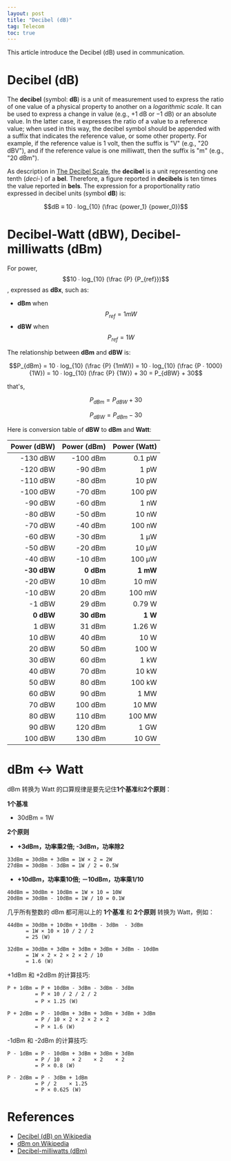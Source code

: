 ```yaml
---
layout: post
title: "Decibel (dB)"
tag: Telecom
toc: true
---
```


This article introduce the Decibel (dB) used in communication.

<!--more-->

# Decibel (dB)

The **decibel** (symbol: **dB**) is a unit of measurement used to express the ratio of one value of a physical property to another on a *logarithmic scale*. It can be used to express a change in value (e.g., +1 dB or −1 dB) or an absolute value. In the latter case, it expresses the ratio of a value to a reference value; when used in this way, the decibel symbol should be appended with a suffix that indicates the reference value, or some other property. For example, if the reference value is 1 volt, then the suffix is "V" (e.g., "20 dBV"), and if the reference value is one milliwatt, then the suffix is "m" (e.g., "20 dBm").

As description in [The Decibel Scale](/docs/decibel_scale_eele417.pdf), the **decibel** is a unit representing one tenth (*deci-*) of a **bel**. Therefore, a figure reported in **decibels** is ten times the value reported in **bels**. The expression for a proportionality ratio expressed in decibel units (symbol **dB**) is:

$$dB ≡ 10 ∙ log_{10} (\frac {power_1} {power_0})$$

# Decibel-Watt (dBW), Decibel-milliwatts (dBm)

For power, $$10 ∙ log_{10} (\frac {P} {P_{ref}})$$, expressed as **dBx**, such as:

* **dBm** when $$P_{ref} = 1 mW$$
* **dBW** when $$P_{ref} = 1 W$$

The relationship between **dBm** and **dBW** is:

$$P_{dBm} = 10 ∙ log_{10} (\frac {P} {1mW}) = 10 ∙ log_{10} (\frac {P ∙ 1000} {1W}) = 10 ∙ log_{10} (\frac {P} {1W}) + 30  = P_{dBW} + 30$$

that's,

$$P_{dBm} = P_{dBW} + 30$$

$$P_{dBW} = P_{dBm} - 30$$

Here is conversion table of **dBW** to **dBm** and **Watt**:

| Power (dBW) | Power (dBm) | Power (Watt) |
| ----------: | ----------: | -----------: |
| -130 dBW    | -100 dBm    | 0.1 pW       |
| -120 dBW    | -90 dBm     | 1 pW         |
| -110 dBW    | -80 dBm     | 10 pW        |
| -100 dBW    | -70 dBm     | 100 pW       |
| -90 dBW     | -60 dBm     | 1 nW         |
| -80 dBW     | -50 dBm     | 10 nW        |
| -70 dBW     | -40 dBm     | 100 nW       |
| -60 dBW     | -30 dBm     | 1 μW         |
| -50 dBW     | -20 dBm     | 10 μW        |
| -40 dBW     | -10 dBm     | 100 μW       |
| **-30 dBW** | **0 dBm**   | **1 mW**     |
| -20 dBW     | 10 dBm      | 10 mW        |
| -10 dBW     | 20 dBm      | 100 mW       |
| -1 dBW      | 29 dBm      | 0.79 W       |
| **0 dBW**   | **30 dBm**  | **1 W**   |
| 1 dBW       | 31 dBm      | 1.26 W       |
| 10 dBW      | 40 dBm      | 10 W         |
| 20 dBW      | 50 dBm      | 100 W        |
| 30 dBW      | 60 dBm      | 1 kW         |
| 40 dBW      | 70 dBm      | 10 kW        |
| 50 dBW      | 80 dBm      | 100 kW       |
| 60 dBW      | 90 dBm      | 1 MW         |
| 70 dBW      | 100 dBm     | 10 MW        |
| 80 dBW      | 110 dBm     | 100 MW       |
| 90 dBW      | 120 dBm     | 1 GW         |
| 100 dBW      | 130 dBm    | 10 GW        |

<p/>

# dBm <-> Watt

dBm 转换为 Watt 的口算规律是要先记住**1个基准**和**2个原则**：

**1个基准**

* 30dBm = 1W

**2个原则**

* **+3dBm，功率乘2倍; -3dBm，功率除2**

```
33dBm = 30dBm + 3dBm = 1W × 2 = 2W
27dBm = 30dBm - 3dBm = 1W / 2 = 0.5W
```

* **+10dBm，功率乘10倍; －10dBm，功率乘1/10**

```
40dBm = 30dBm + 10dBm = 1W × 10 = 10W
20dBm = 30dBm - 10dBm = 1W / 10 = 0.1W
```

几乎所有整数的 dBm 都可用以上的 **1个基准** 和 **2个原则** 转换为 Watt，例如：

```
44dBm = 30dBm + 10dBm + 10dBm - 3dBm  - 3dBm
      = 1W × 10 × 10 / 2 / 2
      = 25 (W)

32dBm = 30dBm + 3dBm + 3dBm + 3dBm + 3dBm - 10dBm
      = 1W × 2 × 2 × 2 × 2 / 10
      = 1.6 (W)
```

+1dBm 和 +2dBm 的计算技巧:

```
P + 1dBm = P + 10dBm - 3dBm - 3dBm - 3dBm
         = P × 10 / 2 / 2 / 2
　　　    = P × 1.25 (W)

P + 2dBm = P - 10dBm + 3dBm + 3dBm + 3dBm + 3dBm
         = P / 10 × 2 × 2 × 2 × 2
　　　    = P × 1.6 (W)
```

-1dBm 和 -2dBm 的计算技巧:

```
P - 1dBm = P - 10dBm + 3dBm + 3dBm + 3dBm
         = P / 10    × 2    × 2    × 2
         = P × 0.8 (W)

P - 2dBm = P - 3dBm + 1dBm
         = P / 2    × 1.25
         = P × 0.625 (W)
```

# References

* [Decibel (dB) on Wikipedia](https://en.wikipedia.org/wiki/Decibel)
* [dBm on Wikipedia](https://en.wikipedia.org/wiki/DBm)
* [Decibel-milliwatts (dBm)](https://www.rapidtables.com/electric/dBW.html)
